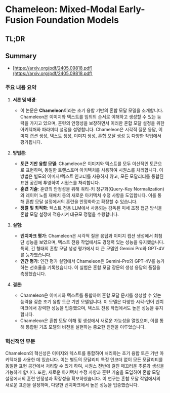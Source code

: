 # Chameleon: Mixed-Modal Early-Fusion Foundation Models
## TL;DR
## Summary
- [https://arxiv.org/pdf/2405.09818.pdf](https://arxiv.org/pdf/2405.09818.pdf)

### 주요 내용 요약

1. **서론 및 배경**:
   - 이 논문은 **Chameleon**이라는 초기 융합 기반의 혼합 모달 모델을 소개합니다. Chameleon은 이미지와 텍스트를 임의의 순서로 이해하고 생성할 수 있는 능력을 가지고 있으며, 훈련의 안정성을 보장하면서 이러한 혼합 모달 설정을 위한 아키텍처와 파라미터 설정을 설명합니다. Chameleon은 시각적 질문 응답, 이미지 캡션 생성, 텍스트 생성, 이미지 생성, 혼합 모달 생성 등 다양한 작업에서 평가됩니다.

2. **방법론**:
   - **토큰 기반 융합 모델**: Chameleon은 이미지와 텍스트를 모두 이산적인 토큰으로 표현하며, 동일한 트랜스포머 아키텍처를 사용하여 시퀀스를 처리합니다. 이 방법은 별도의 이미지/텍스트 인코더를 사용하지 않고, 모든 모달리티를 통합된 표현 공간에 투영하여 시퀀스를 처리합니다.
   - **훈련 기술**: 훈련의 안정성을 위해 쿼리-키 정규화(Query-Key Normalization)와 레이어 노름 재배치 등의 새로운 아키텍처 수정 사항을 도입합니다. 이를 통해 혼합 모달 설정에서의 훈련을 안정화하고 확장할 수 있습니다.
   - **정렬 및 최적화**: 텍스트 전용 LLM에서 사용되는 감독된 미세 조정 접근 방식을 혼합 모달 설정에 적응시켜 대규모 정렬을 수행합니다.

3. **실험**:
   - **벤치마크 평가**: Chameleon은 시각적 질문 응답과 이미지 캡션 생성에서 최첨단 성능을 보였으며, 텍스트 전용 작업에서도 경쟁력 있는 성능을 유지했습니다. 특히, 긴 형태의 혼합 모달 생성 평가에서 더 큰 모델인 Gemini Pro와 GPT-4V를 능가했습니다.
   - **인간 평가**: 인간 평가 실험에서 Chameleon은 Gemini-Pro와 GPT-4V를 능가하는 선호율을 기록했습니다. 이 실험은 혼합 모달 장문의 생성 응답의 품질을 측정했습니다.

4. **결론**:
   - Chameleon은 이미지와 텍스트를 통합하여 혼합 모달 문서를 생성할 수 있는 능력을 갖춘 초기 융합 토큰 기반 모델입니다. 이 모델은 다양한 시각-언어 벤치마크에서 강력한 성능을 입증했으며, 텍스트 전용 작업에서도 높은 성능을 유지합니다.
   - Chameleon은 혼합 모달 이해 및 생성에서 새로운 가능성을 열었으며, 이를 통해 통합된 기초 모델의 비전을 실현하는 중요한 진전을 이루었습니다.

### 혁신적인 부분
Chameleon의 혁신성은 이미지와 텍스트를 통합하여 처리하는 초기 융합 토큰 기반 아키텍처를 사용한 데 있습니다. 이는 별도의 모달리티 특정 인코더 없이 모든 모달리티를 동일한 표현 공간에서 처리할 수 있게 하여, 시퀀스 전반에 걸친 매끄러운 추론과 생성을 가능하게 합니다. 또한, 새로운 아키텍처 수정 사항과 훈련 기술을 도입하여 혼합 모달 설정에서의 훈련 안정성과 확장성을 확보하였습니다. 이 연구는 혼합 모달 작업에서의 새로운 표준을 설정하며, 다양한 벤치마크에서 높은 성능을 입증했습니다.
